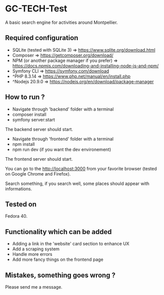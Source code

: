 # GC-TECH-Test
A basic search engine for activities around Montpellier.

## Required configuration
- SQLite (tested with SQLite 3) => <https://www.sqlite.org/download.html>
- Composer => <https://getcomposer.org/download/>
- NPM (or another package manager if you prefer) => <https://docs.npmjs.com/downloading-and-installing-node-js-and-npm/>
- Symfony CLI => <https://symfony.com/download>
- ^PHP 8.3.14 => <https://www.php.net/manual/en/install.php>
- ^Nodejs 20.9.0 => <https://nodejs.org/en/download/package-manager>

## How to run ?
- Navigate through 'backend' folder with a terminal
- composer install
- symfony server:start

The backend server should start.

- Navigate through 'frontend' folder with a terminal
- npm install
- npm run dev (if you want the dev environement)

The frontend server should start.

You can go to the <http://localhost:3000> from your favorite browser (tested on Google Chrome and Firefox).

Search something, if you search well, some places should appear with informations.

## Tested on
Fedora 40.

## Functionality which can be added

- Adding a link in the 'website' card section to enhance UX
- Add a scraping system
- Handle more errors
- Add more fancy things on the frontend page

## Mistakes, something goes wrong ?
Please send me a message.
